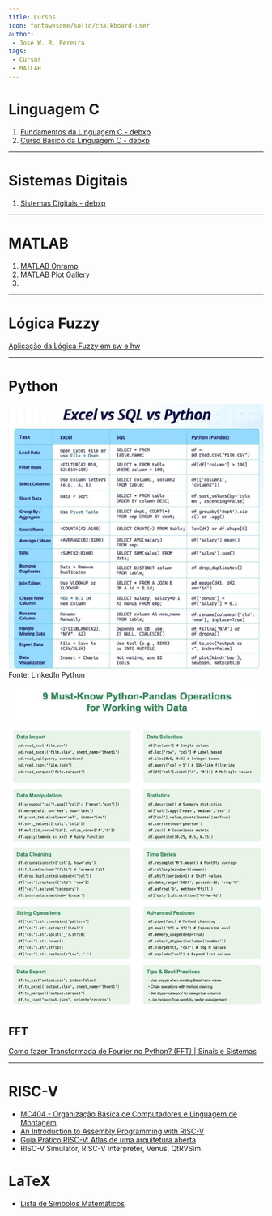 ```yaml
---
title: Cursos
icon: fontawesome/solid/chalkboard-user
author:
 - José W. R. Pereira
tags:
 - Cursos
 - MATLAB
---
```


# Linguagem C

1. [Fundamentos da Linguagem C - debxp](https://youtube.com/playlist?list=PLXoSGejyuQGqk-_fjrmT5eHrM_gvldIQP&si=GpL-t4bcJmKdfsQa)
2. [Curso Básico da Linguagem C - debxp](https://youtube.com/playlist?list=PLXoSGejyuQGrDX08GVrQHAhh4j3KJ4iYN&si=6p_wntGpMzYG_2b2)

---

# Sistemas Digitais

1. [Sistemas Digitais - debxp](https://youtube.com/playlist?list=PLXoSGejyuQGp9mY5CxR695Hd-4BGmbq-3&si=bCgGKsE5SDVUynXT)

---

# MATLAB

1. [MATLAB Onramp](https://matlabacademy.mathworks.com/en/details/matlab-onramp/gettingstarted)
2. [MATLAB Plot Gallery](https://www.mathworks.com/products/matlab/plot-gallery.html)
3. 

---

# Lógica Fuzzy
[Aplicação da Lógica Fuzzy em sw e hw](https://doceru.com/doc/8cnnv08)


---

# Python
![Py x SQL](img/py_x_sql.png)
Fonte: LinkedIn Python

![Pandas](img/pandas.jpg)

## FFT

[Como fazer Transformada de Fourier no Python? (FFT) | Sinais e Sistemas](https://youtu.be/1-i4byj3MqI?si=-6yPHQfrE-wjiHab)




---

# RISC-V

- [MC404 - Organização Básica de Computadores e Linguagem de Montagem](https://www.ic.unicamp.br/~rodolfo/mc404/)
- [An Introduction to Assembly Programming with RISC-V](https://riscv-programming.org/book/riscv-book.html)
- [Guia Prático RISC-V: Atlas de uma arquitetura aberta](http://riscvbook.com/portuguese/)
-  RISC-V Simulator, RISC-V Interpreter, Venus, QtRVSim.



# LaTeX

- [Lista de Símbolos Matemáticos](https://wp.ufpel.edu.br/fernandosimoes/files/2012/06/Simbolos-matematicos.pdf)




